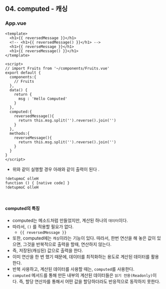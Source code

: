 ## 04. computed - 캐싱



### App.vue

```vue
<template>
  <h1>{{ reversedMessage }}</h1>
  <!-- <h1>{{ reversedMessage() }}</h1> -->
  <h1>{{ reverseMessage }}</h1>
  <h1>{{ reverseMessage() }}</h1>
</template>

<script>
// import Fruits from '~/components/Fruits.vue'
export default {
  components:{
    // Fruits
  },
  data() {
    return {
      msg : 'Hello Computed'
    }
  },
  computed:{
    reversedMessage(){
      return this.msg.split('').reverse().join('')
    }
  },
  methods:{
    reverseMessage(){
      return this.msg.split('').reverse().join('')
    }
  }
}
</script>

```

- 위와 같이 실행할 경우 아래와 같이 출력이 된다 . 

```
!detupmoC olleH
function () { [native code] }
!detupmoC olleH
```

<br/>

#### computed의 특징

- computed는 메소드처럼 만들었지만, 계산된 하나의 `데이터`이다.
- 따라서, `()` 를 적용할 필요가 없다.
  - `{{ reversedMessage }}`
- 또한, computed에는 `캐싱`이라는 기능이 있다.  따라서, 한번 연산을 해 놓은 값이 있으면, 그것을 반복적으로 출력을 할때, 연산하지 않는다.
- 즉, 저장된(캐싱된) 값으로 출력을 한다.
- 이미 연산을 한 번 했기 때문에, 데이터를 최적화하는 용도로 계산된 데이터를 활용한다.
- 반복 사용하고, 계산된 데이터를 사용할 때는, `computed`를 사용한다.
- `computed` 메서드를 통해 만든 내부의 계산된 데이터들은 `읽기 전용(Readonly)`이다. 즉, 할당 연산자를 통해서 어떤 값을 할당하더라도 반응적으로 동작하지 못한다.
